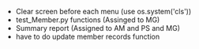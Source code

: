 - Clear screen before each menu (use os.system('cls')) 
- test_Member.py functions (Assinged to MG)
- Summary report (Assigned to AM and PS and MG)
- have to do update member records function

